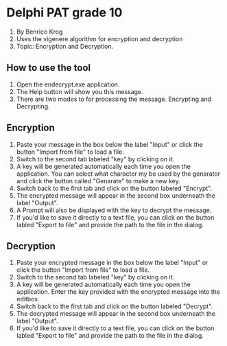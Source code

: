# Delphi PAT grade 10
1. By Benrico Krog
2. Uses the vigenere algorithm for encryption and decryption
3. Topic: Encryption and Decryption.

## How to use the tool
1. Open the endecrypt.exe application.
2. The Help button will show you this message.
3. There are two modes to for processing the message. Encrypting and Decrypting.

## Encryption
1. Paste your message in the box below the label "Input" or click the button "Import from file" to load a file.
2. Switch to the second tab labeled "key" by clicking on it.
3. A key will be generated automatically each time you open the application. You can select what character my be used by the genarator and click the button called "Genarate" to make a new key.
4. Switch back to the first tab and click on the button labeled "Encrypt".
5. The encrypted message will appear in the second box underneath the label "Output".
6. A Prompt will also be displayed with the key to decrypt the message.
6. If you'd like to save it directly to a text file, you can click on the button labled "Export to file" and provide the path to the file in the dialog.

## Decryption
1. Paste your encrypted message in the box below the label "Input" or click the button "Import from file" to load a file.
2. Switch to the second tab labeled "key" by clicking on it.
3. A key will be generated automatically each time you open the application. Enter the key provided with the encrypted message into the editbox.
4. Switch back to the first tab and click on the button labeled "Decrypt".
5. The decrypted message will appear in the second box underneath the label "Output".
6. If you'd like to save it directly to a text file, you can click on the button labled "Export to file" and provide the path to the file in the dialog.
